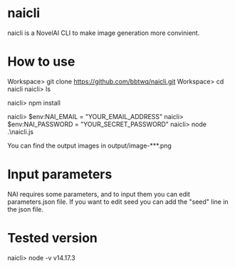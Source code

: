 # naicli
naicli is a NovelAI CLI to make image generation more convinient.

# How to use
Workspace> git clone https://github.com/bbtwq/naicli.git
Workspace> cd naicli
naicli> ls
<!-- Package install -->
naicli> npm install
<!-- Set NAI account information to the environment variables (NAI_EMAIL, NAI_PASSWORD) -->
<!-- The commands below are  -->
naicli> $env:NAI_EMAIL = "YOUR_EMAIL_ADDRESS"
naicli> $env:NAI_PASSWORD = "YOUR_SECRET_PASSWORD"
naicli> node .\naicli.js

You can find the output images in output/image-***.png

# Input parameters
NAI requires some parameters, and to input them you can edit parameters.json file. If you want to edit seed you can add the "seed" line in the json file.

# Tested version
naicli> node -v
v14.17.3